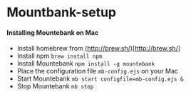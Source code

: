 # Mountbank-setup

#### Installing Mountebank on Mac

- Install homebrew from (http://brew.sh/)[http://brew.sh/]
- Install npm ```brew install npm```
- Install Mountebank ```npm install -g mountebank```
- Place the configuration file `mb-config.ejs` on your Mac
- Start Mountebank ```mb start configfile=mb-config.ejs &```
- Stop Mountebank ```mb stop```